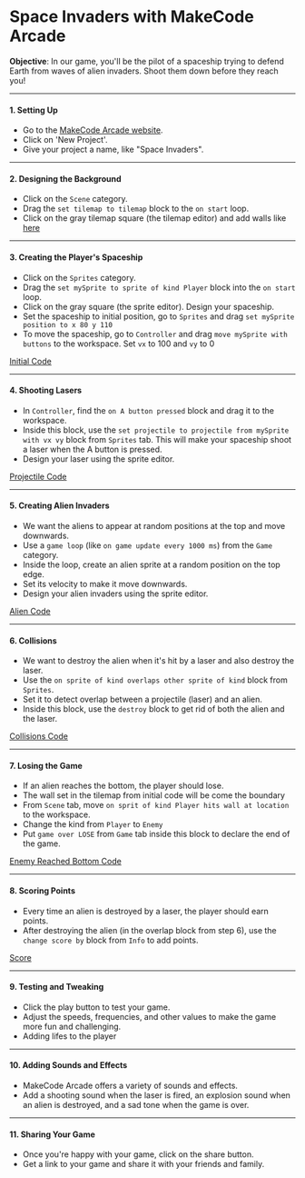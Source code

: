 
# Space Invaders with MakeCode Arcade

**Objective**: In our game, you'll be the pilot of a spaceship trying to defend Earth from waves of alien invaders. Shoot them down before they reach you!

----------

#### 1. **Setting Up**

-   Go to the [MakeCode Arcade website](https://arcade.makecode.com/).
-   Click on 'New Project'.
-   Give your project a name, like "Space Invaders".

----------

#### 2. **Designing the Background**

-   Click on the `Scene` category.
-   Drag the `set tilemap to tilemap` block to the `on start` loop.
-   Click on the gray tilemap square (the tilemap editor) and add walls like [here](https://github.com/t2o2/makecode-space-invader/blob/main/imgs/wall.png?raw=true) 

----------

#### 3. **Creating the Player's Spaceship**

-   Click on the `Sprites` category.
-   Drag the `set mySprite to sprite of kind Player` block into the `on start` loop.
-   Click on the gray square (the sprite editor). Design your spaceship.
-   Set the spaceship to initial position, go to `Sprites` and drag `set mySprite position to x 80 y 110`
-   To move the spaceship, go to `Controller` and drag `move mySprite with buttons` to the workspace. Set `vx` to 100 and `vy` to 0

[Initial Code](https://github.com/t2o2/makecode-space-invader/blob/main/imgs/on_start.png?raw=true)

----------

#### 4. **Shooting Lasers**

-   In `Controller`, find the `on A button pressed` block and drag it to the workspace.
-   Inside this block, use the `set projectile to projectile from mySprite with vx vy` block from `Sprites` tab. This will make your spaceship shoot a laser when the A button is pressed.
-   Design your laser using the sprite editor.

[Projectile Code](https://github.com/t2o2/makecode-space-invader/blob/main/imgs/projectile.png?raw=true)


----------

#### 5. **Creating Alien Invaders**

-   We want the aliens to appear at random positions at the top and move downwards.
-   Use a `game loop` (like `on game update every 1000 ms`) from the `Game` category.
-   Inside the loop, create an alien sprite at a random position on the top edge.
-   Set its velocity to make it move downwards.
-   Design your alien invaders using the sprite editor.

[Alien Code](https://github.com/t2o2/makecode-space-invader/blob/main/imgs/invaders.png?raw=true)

----------

#### 6. **Collisions**

-   We want to destroy the alien when it's hit by a laser and also destroy the laser.
-   Use the `on sprite of kind overlaps other sprite of kind` block from `Sprites`.
-   Set it to detect overlap between a projectile (laser) and an alien.
-   Inside this block, use the `destroy` block to get rid of both the alien and the laser.

[Collisions Code](https://github.com/t2o2/makecode-space-invader/blob/main/imgs/collision.png?raw=true)

----------

#### 7. **Losing the Game**

-   If an alien reaches the bottom, the player should lose.
-   The wall set in the tilemap from initial code will be come the boundary
-   From `Scene` tab, move `on sprit of kind Player hits wall at location` to the workspace.
-   Change the kind from `Player` to `Enemy`
-   Put `game over LOSE` from `Game` tab inside this block to declare the end of the game.

[Enemy Reached Bottom Code](https://github.com/t2o2/makecode-space-invader/blob/main/imgs/reach_bottom.png?raw=true)

----------

#### 8. **Scoring Points**

-   Every time an alien is destroyed by a laser, the player should earn points.
-   After destroying the alien (in the overlap block from step 6), use the `change score by` block from `Info` to add points.

[Score](https://github.com/t2o2/makecode-space-invader/blob/main/imgs/score.png?raw=true)

----------

#### 9. **Testing and Tweaking**

-   Click the play button to test your game.
-   Adjust the speeds, frequencies, and other values to make the game more fun and challenging.
-   Adding lifes to the player

----------

#### 10. **Adding Sounds and Effects**

-   MakeCode Arcade offers a variety of sounds and effects.
-   Add a shooting sound when the laser is fired, an explosion sound when an alien is destroyed, and a sad tone when the game is over.

----------

#### 11. **Sharing Your Game**

-   Once you're happy with your game, click on the share button.
-   Get a link to your game and share it with your friends and family.
